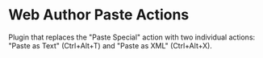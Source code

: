 Web Author Paste Actions
========================

Plugin that replaces the "Paste Special" action with two individual actions: "Paste as Text" (Ctrl+Alt+T) and "Paste as XML" (Ctrl+Alt+X).
